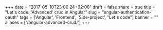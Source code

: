 
+++
date = "2017-05-10T23:00:24+02:00"
draft = false
share = true
title = "Let's code: 'Advanced' crud in Angular"
slug = "angular-authentication-oauth"
tags = ['Angular', 'Frontend', 'Side-project', "Let's code"]
banner = ""
aliases = ['/angular-advanced-crud/']
+++
